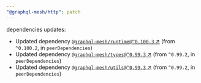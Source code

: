 ```yaml
---
"@graphql-mesh/http": patch
---
```

dependencies updates:
  - Updated dependency [`@graphql-mesh/runtime@^0.100.3` ↗︎](https://www.npmjs.com/package/@graphql-mesh/runtime/v/0.100.3) (from `^0.100.2`, in `peerDependencies`)
  - Updated dependency [`@graphql-mesh/types@^0.99.3` ↗︎](https://www.npmjs.com/package/@graphql-mesh/types/v/0.99.3) (from `^0.99.2`, in `peerDependencies`)
  - Updated dependency [`@graphql-mesh/utils@^0.99.3` ↗︎](https://www.npmjs.com/package/@graphql-mesh/utils/v/0.99.3) (from `^0.99.2`, in `peerDependencies`)
